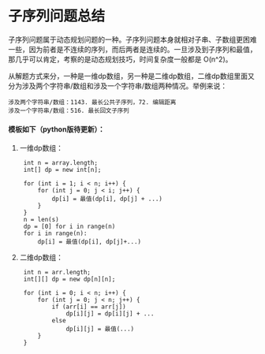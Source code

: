 # 子序列问题总结
子序列问题属于动态规划问题的一种。子序列问题本身就相对子串、子数组更困难一些，因为前者是不连续的序列，而后两者是连续的。一旦涉及到子序列和最值，那几乎可以肯定，考察的是动态规划技巧，时间复杂度一般都是 O(n^2)。

从解题方式来分，一种是一维dp数组，另一种是二维dp数组，二维dp数组里面又分为涉及两个字符串/数组和涉及一个字符串/数组两种情况。举例来说：

    涉及两个字符串/数组：1143. 最长公共子序列，72. 编辑距离
    涉及一个字符串/数组：516. 最长回文子序列

#### 模板如下（python版待更新）：
1. 一维dp数组：

        int n = array.length;
        int[] dp = new int[n];

        for (int i = 1; i < n; i++) {
            for (int j = 0; j < i; j++) {
                dp[i] = 最值(dp[i], dp[j] + ...)
            }
        }
        n = len(s)
        dp = [0] for i in range(n)
        for i in range(n):
            dp[i] = 最值(dp[i], dp[j]+...)

2. 二维dp数组：

        int n = arr.length;
        int[][] dp = new dp[n][n];

        for (int i = 0; i < n; i++) {
            for (int j = 0; j < n; j++) {
                if (arr[i] == arr[j]) 
                    dp[i][j] = dp[i][j] + ...
                else
                    dp[i][j] = 最值(...)
            }
        }
